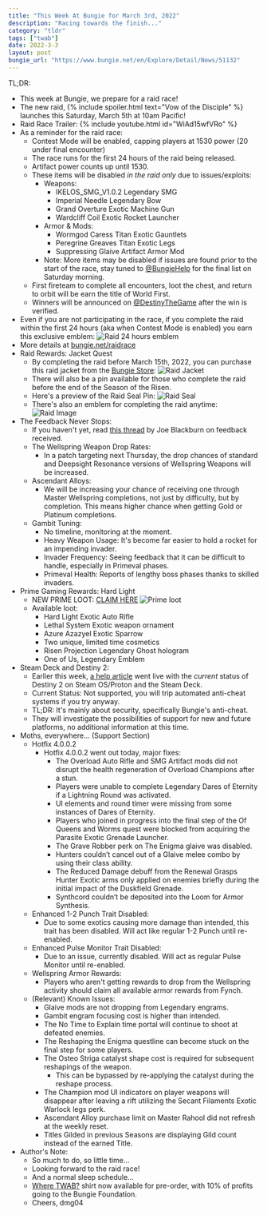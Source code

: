 ```yaml
---
title: "This Week At Bungie for March 3rd, 2022"
description: "Racing towards the finish..."
category: "tldr"
tags: ["twab"]
date: 2022-3-3
layout: post
bungie_url: "https://www.bungie.net/en/Explore/Detail/News/51132"
---
```

TL;DR:
- This week at Bungie, we prepare for a raid race!
- The new raid, {% include spoiler.html text="Vow of the Disciple" %} launches this Saturday, March 5th at 10am Pacific!
- Raid Race Trailer:
{% include youtube.html id="WiAd15wfVRo" %}
- As a reminder for the raid race:
    - Contest Mode will be enabled, capping players at 1530 power (20 under final encounter)
    - The race runs for the first 24 hours of the raid being released.
    - Artifact power counts up until 1530.
    - These items will be disabled _in the raid only_ due to issues/exploits:
        - Weapons:
            - IKELOS_SMG_V1.0.2 Legendary SMG
            - Imperial Needle Legendary Bow
            - Grand Overture Exotic Machine Gun
            - Wardcliff Coil Exotic Rocket Launcher
        - Armor & Mods:
            - Wormgod Caress Titan Exotic Gauntlets
            - Peregrine Greaves Titan Exotic Legs
            - Suppressing Glaive Artifact Armor Mod
        - Note: More items may be disabled if issues are found prior to the start of the race, stay tuned to [@BungieHelp](https://twitter.com/bungiehelp) for the final list on Saturday morning.
    - First fireteam to complete all encounters, loot the chest, and return to orbit will be earn the title of World First.
    - Winners will be announced on [@DestinyTheGame](https://twitter.com/destinythegame) after the win is verified.
- Even if you are not participating in the race, if you complete the raid within the first 24 hours (aka when Contest Mode is enabled) you earn this exclusive emblem:
![Raid 24 hours emblem](https://www.bungie.net/pubassets/pkgs/157/157111/d2_Raid-02_Emblem-Social_16-9.jpg?cv=3983621215&av=772417494)
- More details at [bungie.net/raidrace](https://bungie.net/raidrace)
- Raid Rewards: Jacket Quest
    - By completing the raid before March 15th, 2022, you can purchase this raid jacket from the [Bungie Store](https://bungiestore.com/bungie-rewards):
![Raid Jacket](https://www.bungie.net/pubassets/pkgs/157/157111/d2_NOVA_Raid-Assets_Jacket_1.jpg?cv=3983621215&av=772417494)
    - There will also be a pin available for those who complete the raid before the end of the Season of the Risen.
    - Here's a preview of the Raid Seal Pin:
![Raid Seal](https://www.bungie.net/pubassets/pkgs/157/157111/d2_NOVA_Raid-Assets_Seal.jpg?cv=3983621215&av=772417494)
    - There's also an emblem for completing the raid anytime:
![Raid Image](https://www.bungie.net/pubassets/pkgs/157/157111/d2_Raid-01_Emblem-Social_16-9.jpg?cv=3983621215&av=772417494)
- The Feedback Never Stops:
    - If you haven't yet, read [this thread](https://twitter.com/joegoroth/status/1498475889994059777) by Joe Blackburn on feedback received.
    - The Wellspring Weapon Drop Rates:
        - In a patch targeting next Thursday, the drop chances of standard and Deepsight Resonance versions of Wellspring Weapons will be increased.
    - Ascendant Alloys:
        - We will be increasing your chance of receiving one through Master Wellspring completions, not just by difficulty, but by completion. This means higher chance when getting Gold or Platinum completions.
    - Gambit Tuning:
        - No timeline, monitoring at the moment.
        - Heavy Weapon Usage: It's become far easier to hold a rocket for an impending invader.
        - Invader Frequency: Seeing feedback that it can be difficult to handle, especially in Primeval phases.
        - Primeval Health: Reports of lengthy boss phases thanks to skilled invaders.
- Prime Gaming Rewards: Hard Light
    - NEW PRIME LOOT: [CLAIM HERE](https://bung.ie/PrimeGaming)
![Prime loot](https://www.bungie.net/pubassets/pkgs/157/157150/detail_tab1_card1_2x.jpg?cv=3983621215&av=772417494)
    - Available loot:
        - Hard Light Exotic Auto Rifle
        - Lethal System Exotic weapon ornament
        - Azure Azazyel Exotic Sparrow
        - Two unique, limited time cosmetics
        - Risen Projection Legendary Ghost hologram
        - One of Us, Legendary Emblem
- Steam Deck and Destiny 2:
    - Earlier this week, [a help article](https://help.bungie.net/hc/en-us/articles/360049024592-Destiny-2-Steam-Guide#steam-deck-and-destiny-2-0-3) went live with the _current_ status of Destiny 2 on Steam OS/Proton and the Steam Deck.
    - Current Status: Not supported, you will trip automated anti-cheat systems if you try anyway.
    - TL;DR: It's mainly about security, specifically Bungie's anti-cheat.
    - They will investigate the possibilities of support for new and future platforms, no additional information at this time.
- Moths, everywhere... (Support Section)
    - Hotfix 4.0.0.2
        - Hotfix 4.0.0.2 went out today, major fixes:
            - The Overload Auto Rifle and SMG Artifact mods did not disrupt the health regeneration of Overload Champions after a stun. 
            - Players were unable to complete Legendary Dares of Eternity if a Lightning Round was activated. 
            - UI elements and round timer were missing from some instances of Dares of Eternity. 
            - Players who joined in progress into the final step of the Of Queens and Worms quest were blocked from acquiring the Parasite Exotic Grenade Launcher. 
            - The Grave Robber perk on The Enigma glaive was disabled. 
            - Hunters couldn’t cancel out of a Glaive melee combo by using their class ability. 
            - The Reduced Damage debuff from the Renewal Grasps Hunter Exotic arms only applied on enemies briefly during the initial impact of the Duskfield Grenade. 
            - Synthcord couldn’t be deposited into the Loom for Armor Synthesis.
    - Enhanced 1-2 Punch Trait Disabled:
        - Due to some exotics causing more damage than intended, this trait has been disabled. Will act like regular 1-2 Punch until re-enabled.
    - Enhanced Pulse Monitor Trait Disabled:
        - Due to an issue, currently disabled. Will act as regular Pulse Monitor until re-enabled.
    - Wellspring Armor Rewards:
        - Players who aren't getting rewards to drop from the Wellspring activity should claim all available armor rewards from Fynch.
    - (Relevant) Known Issues:
        - Glaive mods are not dropping from Legendary engrams. 
        - Gambit engram focusing cost is higher than intended. 
        - The No Time to Explain time portal will continue to shoot at defeated enemies. 
        - The Reshaping the Enigma questline can become stuck on the final step for some players. 
        - The Osteo Striga catalyst shape cost is required for subsequent reshapings of the weapon. 
            - This can be bypassed by re-applying the catalyst during the reshape process. 
        - The Champion mod UI indicators on player weapons will disappear after leaving a rift utilizing the Secant Filaments Exotic Warlock legs perk. 
        - Ascendant Alloy purchase limit on Master Rahool did not refresh at the weekly reset. 
        - Titles Gilded in previous Seasons are displaying Gild count instead of the earned Title.
- Author's Note:
    - So much to do, so little time...
    - Looking forward to the raid race!
    - And a normal sleep schedule...
    - [Where TWAB?](https://bungiestore.com/where-twab-unisex-t-shirt) shirt now available for pre-order, with 10% of profits going to the Bungie Foundation.
    - Cheers, dmg04
